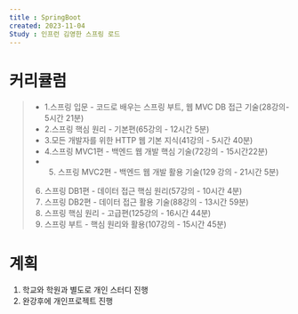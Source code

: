 ```yaml
---
title : SpringBoot
created: 2023-11-04
Study : 인프런 김영한 스프링 로드 
---
```


# 커리큘럼
>- 1.스프링 입문 - 코드로 배우는 스프링 부트, 웹 MVC DB 접근 기술(28강의- 5시간 21분)
>- 2.스프링 핵심 원리 - 기본편(65강의 - 12시간 5분)
>- 3.모든 개발자를 위한 HTTP 웹 기본 지식(41강의 - 5시간 40분)
>- 4.스프링 MVC1편 - 백엔드 웹 개발 핵심 기술(72강의 - 15시간22분)
>- 5. 스프링 MVC2편 - 백엔드 웹 개발 활용 기술(129 강의 - 21시간 5분)
>  6. 스프링 DB1편 - 데이터 접근 핵심 원리(57강의 - 10시간 4분)
>  7. 스프링 DB2편 - 데이터 접근 활용 기술(88강의 - 13시간 59분)
>  8. 스프링 핵심 원리 - 고급편(125강의 - 16시간 44분)
>  9. 스프링 부트 - 핵심 원리와 활용(107강의 - 15시간 45분)

# 계획
1. 학교와 학원과 별도로 개인 스터디 진행
2. 완강후에 개인프로젝트 진행
